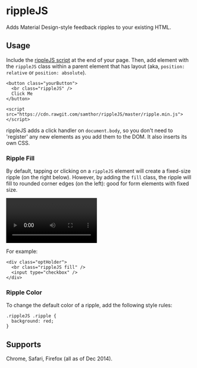 # rippleJS

Adds Material Design-style feedback ripples to your existing HTML.

## Usage

Include the [rippleJS script](https://cdn.rawgit.com/samthor/rippleJS/master/ripple.min.js) at the end of your page. Then, add element with the `rippleJS` class within a parent element that has layout (aka, `position: relative` or `position: absolute`).

    <button class="yourButton">
      <br class="rippleJS" />
      Click Me
    </button>

    <script src="https://cdn.rawgit.com/samthor/rippleJS/master/ripple.min.js"></script>

rippleJS adds a click handler on `document.body`, so you don't need to 'register' any new elements as you add them to the DOM. It also inserts its own CSS.

### Ripple Fill

By default, tapping or clicking on a `rippleJS` element will create a fixed-size ripple (on the right below). However, by adding the `fill` class, the ripple will fill to rounded corner edges (on the left): good for form elements with fixed size.

<video width="246" height="122" controls style="margin: auto">
  <source src="rippleJS.mov" type="video/mp4" />
</video>

For example:

    <div class="optHolder">
      <br class="rippleJS fill" />
      <input type="checkbox" />
    </div>

### Ripple Color

To change the default color of a ripple, add the following style rules:

    .rippleJS .ripple {
      background: red;
    }

## Supports

Chrome, Safari, Firefox (all as of Dec 2014).

